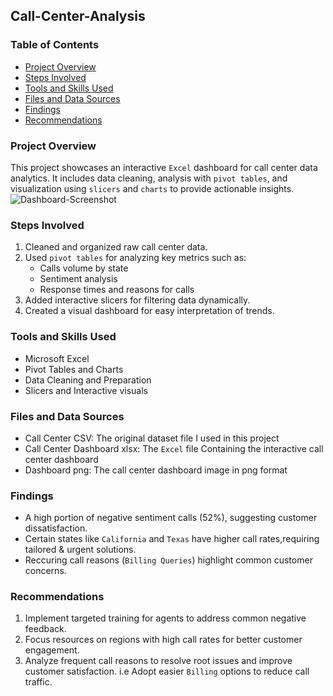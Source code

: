 ## **Call-Center-Analysis**

### **Table of Contents**
- [Project Overview](#project-overview)
- [Steps Involved](#steps-involved)
- [Tools and Skills Used](#tools-and-skills-used)
- [Files and Data Sources](#files-and-data-sources)
- [Findings](#findings)
- [Recommendations](#recommendations)

### **Project Overview**
This project showcases an interactive `Excel` dashboard for call center data analytics. It includes data cleaning, analysis with `pivot tables`, and visualization using `slicers` and `charts` to provide actionable insights.
![Dashboard-Screenshot](https://github.com/user-attachments/assets/634fd27b-4e0a-4981-a878-ef5a84fadc24)

### **Steps Involved**
1. Cleaned and organized raw call center data.
2. Used `pivot tables` for analyzing key metrics such as:
   - Calls volume by state
   - Sentiment analysis
   - Response times and reasons for calls
3. Added interactive slicers for filtering data dynamically.
4. Created a visual dashboard for easy interpretation of trends.
 
### **Tools and Skills Used**
- Microsoft Excel
- Pivot Tables and Charts
- Data Cleaning and Preparation
- Slicers and Interactive visuals

### **Files and Data Sources**
- Call Center CSV: The original dataset file I used in this project
- Call Center Dashboard xlsx: The `Excel` file Containing the interactive call center dashboard
- Dashboard png: The call center dashboard image in png format

### **Findings**
- A high portion of negative sentiment calls (52%), suggesting customer dissatisfaction.
- Certain states like `California` and `Texas` have higher call rates,requiring tailored & urgent solutions.
- Reccuring call reasons (`Billing Queries`) highlight common customer concerns.

### **Recommendations**
1. Implement targeted training for agents to address common negative feedback.
2. Focus resources on regions with high call rates for better customer engagement.
3. Analyze frequent call reasons to resolve root issues and improve customer satisfaction. i.e Adopt easier `Billing` options to reduce call traffic.
